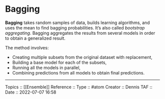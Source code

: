 # Bagging

**Bagging** takes random samples of data, builds learning algorithms, and uses the mean to find bagging probabilities. It’s also called _bootstrap aggregating_. Bagging aggregates the results from several models in order to obtain a generalized result. 

The method involves:

-   Creating multiple subsets from the original dataset with replacement,
-   Building a base model for each of the subsets,
-   Running all the models in parallel,
-   Combining predictions from all models to obtain final predictions.


---
Topics :: [[Ensemble]]
Reference ::
Type :: #atom
Creator :: Dennis
TAF ::
Date :: 2022-07-07 16:58
